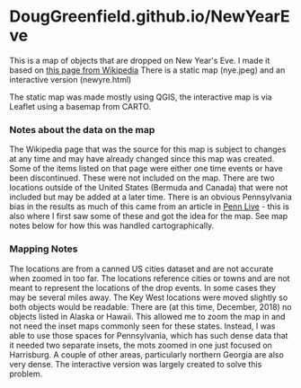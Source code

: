 # DougGreenfield.github.io/NewYearEve
This is a map of objects that are dropped on New Year's Eve.
I made it based on [this page from Wikipedia](https://en.wikipedia.org/wiki/List_of_objects_dropped_on_New_Year%27s_Eve)
There is a static map (nye.jpeg) and an interactive version (newyre.html)

The static map was made mostly using QGIS, the interactive map is via Leaflet using
a basemap from CARTO.



### Notes about the data on the map

The Wikipedia page that was the source for this map is subject to changes at any time and may have already changed since this map was created.  Some of the items listed on that page were either one time events or have been discontinued. These were not included on the map.  There are two locations outside of the United States (Bermuda and Canada) that were not included but may be added at a later time. There is an obvious Pennsylvania bias in the results as much of this came from an article in [Penn Live](https://www.pennlive.com/entertainment/index.ssf/2016/12/new_years_eve_2016_strange_qui.html) - this is also where I first saw some of these and got the idea for the map. See map notes below for how this was handled cartographically.

### Mapping Notes

The locations are from a canned US cities dataset and are not accurate when zoomed in too far. The locations reference cities or towns and are not meant to represent the locations of the drop events. In some cases they may be several miles away. The Key West locations were moved slightly so both objects would be readable. There are (at this time, December, 2018) no objects listed in Alaska or Hawaii. This allowed me to zoom the map in and not need the inset maps commonly seen for these states. Instead, I was able to use those spaces for Pennsylvania, which has such dense data that it needed two separate insets, the mots zoomed in one just focused on Harrisburg. A couple of other areas, particularly northern Georgia are also very dense. The interactive version was largely created to solve this problem.


